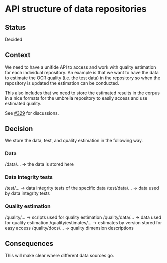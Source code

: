 # API structure of data repositories

## Status
Decided

## Context
We need to have a unifide API to access and work with quality estimation for each individual repository. An example is that we want to have the data to estimate the OCR quality (i.e. the test data) in the repository so when the repository is updated the estimation can be conducted. 

This also includes that we need to store the estimated results in the corpus in a nice formats for the umbrella repository to easily access and use estimated quality.

See [#329](https://github.com/welfare-state-analytics/riksdagen-corpus/issues/329) for discussions.

## Decision
We store the data, test, and quality estimation in the following way.

### Data
/data/... -> the data is stored here

### Data integrity tests
/test/... -> data integrity tests of the specific data
/test/data/... -> data used by data integrity tests

### Quality estimation
/quality/... -> scripts used for quality estimation
/quality/data/... -> data used for quality estimation
/quality/estimates/... -> estimates by version stored for easy access
/quality/docs/... -> quality dimension descriptions

## Consequences
This will make clear where different data sources go.
